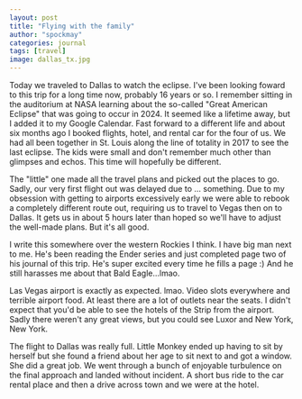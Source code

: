 ```yaml
---
layout: post
title: "Flying with the family"
author: "spockmay"
categories: journal
tags: [travel]
image: dallas_tx.jpg
---
```


Today we traveled to Dallas to watch the eclipse. I've been looking foward to this trip for a long time now, probably 16 years or so. I remember sitting in the auditorium at NASA learning about the so-called "Great American Eclipse" that was going to occur in 2024. It seemed like a lifetime away, but I added it to my Google Calendar. Fast forward to a different life and about six months ago I booked flights, hotel, and rental car for the four of us. We had all been together in St. Louis along the line of totality in 2017 to see the last eclipse. The kids were small and don't remember much other than glimpses and echos. This time will hopefully be different.

The "little" one made all the travel plans and picked out the places to go. Sadly, our very first flight out was delayed due to ... something. Due to my obsession with getting to airports excessively early we were able to rebook a completely different route out, requiring us to travel to Vegas then on to Dallas. It gets us in about 5 hours later than hoped so we'll have to adjust the well-made plans. But it's all good.

I write this somewhere over the western Rockies I think. I have big man next to me. He's been reading the Ender series and just completed page two of his journal of this trip. He's super excited every time he fills a page :) And he still harasses me about that Bald Eagle...lmao.

Las Vegas airport is exactly as expected. lmao. Video slots everywhere and terrible airport food. At least there are a lot of outlets near the seats. I didn't expect that you'd be able to see the hotels of the Strip from the airport. Sadly there weren't any great views, but you could see Luxor and New York, New York.

The flight to Dallas was really full. Little Monkey ended up having to sit by herself but she found a friend about her age to sit next to and got a window. She did a great job. We went through a bunch of enjoyable turbulence on the final approach and landed without incident. A short bus ride to the car rental place and then a drive across town and we were at the hotel.
